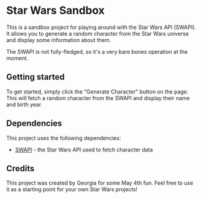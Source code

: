 # Star Wars Sandbox

This is a sandbox project for playing around with the Star Wars API (SWAPI). It allows you to generate a random character from the Star Wars universe and display some information about them.

The SWAPI is not fully-fledged, so it's a very bare bones operation at the moment. 

## Getting started

To get started, simply click the "Generate Character" button on the page. This will fetch a random character from the SWAPI and display their name and birth year.

## Dependencies

This project uses the following dependencies:

- [SWAPI](https://swapi.dev/) - the Star Wars API used to fetch character data

## Credits

This project was created by Georgia for some May 4th fun. Feel free to use it as a starting point for your own Star Wars projects!
